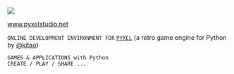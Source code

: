 <img src="https://www.pyxelstudio.net/img/pyxelstudio.png" />

<a href="https://www.pyxelstudio.net" target="_blank">www.pyxelstudio.net</a>

`ONLINE DEVELOPMENT ENVIRONMENT FOR` <a href="https://github.com/kitao/pyxel" target="_blank">`PYXEL`</a> (a retro game engine for Python by <a href="https://twitter.com/kitao" target="_blank">@kitao</a>)

```
GAMES & APPLICATIONS with Python
CREATE / PLAY / SHARE ...
```
